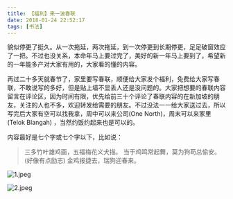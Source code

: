 ```yaml
---
title: 【福利】来一波春联
date: 2018-01-24 22:52:17
tags: [书法]
---
```

貌似停更了挺久。从一次拖延，两次拖延，到一次停更到长期停更，足足破窗效应了一把。不过也没关系，本命年马上要过完了，美好的新一年马上要到了，希望新的一年能多产对大家有用的，大家看的懂的内容。

再过二十多天就春节了，家里要写春联，顺便给大家发个福利，免费给大家写春联，不敢说写的多好，但是贴上墙不显丢人还是没问题的。大家把想要的春联内容留言在评论区，因为时间有限，优先给前三十个评论了春联内容的在新加坡的朋友，关注的人也不多，欢迎转发给需要的朋友。不过没法一一给大家送过去，所以写完后大家有空可以找我拿，周中可以来公司(One North)，周末可以来家里(Telok Blangah) ，当然约饭约起来也是可以的。

<!-- more -->

内容最好是七个字或七个字以下，比如说：
>三多竹叶雄鸡画，五福梅花义犬描。
>当于鸡鸣常起舞，莫为狗苟总偷安。(好像有点励志)
>金鸡报捷去，瑞狗迎春来。

![1.jpeg](https://i.imgur.com/nrgmrbO.png)

![2.jpeg](https://i.imgur.com/NkNxDp7.png)

